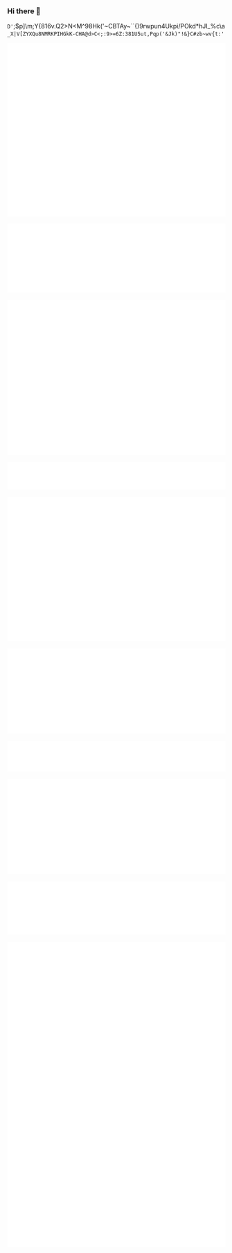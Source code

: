 ### Hi there 👋
`D'`;$p]\m;Y{816v.Q2>N<M^98Hk('~CBTAy~``{)9rwpun4Ukpi/POkd*hJI_%c\a`_X|V[ZYXQu8NMRKPIHGkK-CHA@d>C<;:9>=6Z:381U5ut,Pqp('&Jk)"!&}C#zb~wv{t:'`

<!--
**AthulMuralidhar/AthulMuralidhar** is a ✨ _special_ ✨ repository because its `README.md` (this file) appears on your GitHub profile.

Here are some ideas to get you started:

- 🔭 I’m currently working on ...
- 🌱 I’m currently learning ...
- 👯 I’m looking to collaborate on ...
- 🤔 I’m looking for help with ...
- 💬 Ask me about ...
- 📫 How to reach me: ...
- 😄 Pronouns: ...
- ⚡ Fun fact: ...
-->

<!--  https://github.com/lowlighter/metrics -->
![Metrics](https://github.com/AthulMuralidhar/AthulMuralidhar/blob/main/github-metrics.svg)

![Achievenemtts](https://github.com/AthulMuralidhar/AthulMuralidhar/blob/main/metrics.plugin.achievements.svg)

![Activity](https://github.com/AthulMuralidhar/AthulMuralidhar/blob/main/metrics.plugin.activity.svg)

![Code](https://github.com/AthulMuralidhar/AthulMuralidhar/blob/main/metrics.plugin.code.svg)

![Habits](https://github.com/AthulMuralidhar/AthulMuralidhar/blob/main/metrics.plugin.habits.svg)

![Languages](https://github.com/AthulMuralidhar/AthulMuralidhar/blob/main/metrics.plugin.languages.svg)

![Notable](https://github.com/AthulMuralidhar/AthulMuralidhar/blob/main/metrics.plugin.notable.svg)

![People](https://github.com/AthulMuralidhar/AthulMuralidhar/blob/main/metrics.plugin.people.svg)

![Reactions](https://github.com/AthulMuralidhar/AthulMuralidhar/blob/main/metrics.plugin.reactions.svg)

![stackoverflow](https://github.com/AthulMuralidhar/AthulMuralidhar/blob/main/metrics.plugin.stackoverflow.svg)

